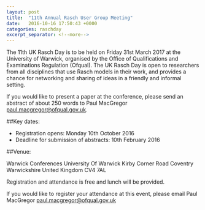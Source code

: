 ```yaml
---
layout: post
title:  "11th Annual Rasch User Group Meeting"
date:   2016-10-16 17:50:43 +0000
categories: raschday
excerpt_separator: <!--more-->
---
```


The 11th UK Rasch Day is to be held on Friday 31st March 2017 at the University of Warwick, organised by the Office of Qualifications and Examinations Regulation (Ofqual). The UK Rasch Day is open to researchers from all disciplines that use Rasch models in their work, and provides a chance for networking and sharing of ideas in a friendly and informal setting.

If you would like to present a paper at the conference, please send an abstract of about 250 words to Paul MacGregor paul.macgregor@ofqual.gov.uk.

##Key dates:

* Registration opens: Monday 10th October 2016
* Deadline for submission of abstracts: 10th February 2016

##Venue:

Warwick Conferences
University Of Warwick
Kirby Corner Road
Coventry
Warwickshire
United Kingdom
CV4 7AL

Registration and attendance is free and lunch will be provided.

If you would like to register your attendance at this event, please email Paul MacGregor paul.macgregor@ofqual.gov.uk

<!--more-->